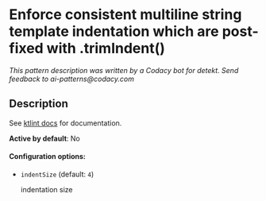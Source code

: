 # Enforce consistent multiline string template indentation which are post-fixed with .trimIndent()

_This pattern description was written by a Codacy bot for detekt. Send feedback to ai-patterns@codacy.com_

## Description

See [ktlint docs](https://pinterest.github.io/ktlint/0.50.0/rules/experimental/#string-template-indent) for documentation.

**Active by default**: No

#### Configuration options:

* ``indentSize`` (default: ``4``)

  indentation size 

